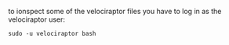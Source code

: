 to ionspect some of the velociraptor files you have to log in as the velociraptor user:

`sudo -u velociraptor bash`